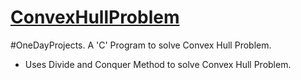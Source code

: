 # [ConvexHullProblem](https://en.wikipedia.org/wiki/Convex_hull)
  \#OneDayProjects.
  A 'C' Program to solve Convex Hull Problem.
  - Uses Divide and Conquer Method to solve Convex Hull Problem.
